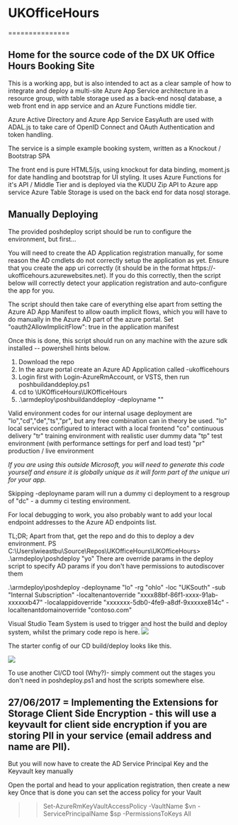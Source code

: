 # UKOfficeHours
===============

Home for the source code of the DX UK Office Hours Booking Site
---------------------------------------------------------------
This is a working app, but is also intended to act as a clear sample of how to integrate and deploy a multi-site Azure App Service architecture in a resource group, with table storage used as a back-end nosql database, a web front end in app service and an Azure Functions middle tier. 

Azure Active Directory and Azure App Service EasyAuth are used with ADAL.js to take care of OpenID Connect and OAuth Authentication and token handling.

The service is a simple example booking system, written as a Knockout / Bootstrap SPA

The front end is pure HTML5/js, using knockout for data binding, moment.js for date handling and bootstrap for UI styling.
It uses Azure Functions for it's API / Middle Tier and is deployed via the KUDU Zip API to Azure app service
Azure Table Storage is used on the back end for data nosql storage.

Manually Deploying
------------------

The provided poshdeploy script should be run to configure the environment, but first...

You will need to create the AD Application registration manually, for some reason the AD cmdlets do not correctly setup the application as yet. 
Ensure that you create the app uri correctly (it should be in the format https://<environmentcode>-ukofficehours.azurewebsites.net).
If you do this correctly, then the script below will correctly detect your application registration and auto-configure the app for you.

The script should then take care of everything else apart from setting the Azure AD App Manifest to allow oauth implicit flows, which you will have to do manually in the Azure AD part of the azure portal. Set "oauth2AllowImplicitFlow": true in the application manifest

Once this is done, this script should run on any machine with the azure sdk installed -- powershell hints below.

1. Download the repo
2. In the azure portal create an Azure AD Application called <environmentcode>-ukofficehours
3. Login first with Login-AzureRmAccount, or VSTS, then run poshbuildanddeploy.ps1
4. cd to <Repo>\UKOfficeHours\UKOfficeHours
5. .\armdeploy\poshbuildanddeploy -deployname "<environmentcode>"

Valid environment codes for our internal usage deployment are "lo","cd","de","ts","pr", but any free combination can in theory be used.
"lo" local services configured to interact with a local frontend
"co" continuous delivery
"tr" training environment with realistic user dummy data
"tp" test environment (with performance settings for perf and load test)
"pr" production / live environment

*If you are using this outside Microsoft, you will need to generate this code yourself and ensure it is globally unique as it will form part of the unique uri for your app.*

Skipping -deployname param will run a dummy ci deployment to a resgroup of "dc" - a dummy ci testing environment.

For local debugging to work, you also probably want to add your local endpoint addresses to the Azure AD endpoints list.

TL;DR; Apart from that, get the repo and do this to deploy a dev environment.
PS C:\Users\wieastbu\Source\Repos\UKOfficeHours\UKOfficeHours> .\armdeploy\poshdeploy "yo" 
There are override params in the deploy script to specify AD params if you don't have permissions to autodiscover them 

.\armdeploy\poshdeploy -deployname "lo" -rg "ohlo" -loc "UKSouth" -sub "Internal Subscription" -localtenantoverride  "xxxx88bf-86f1-xxxx-91ab-xxxxxxb47" -localappidoverride "xxxxxxx-5db0-4fe9-a8df-9xxxxxe814c" -localtenantdomainoverride "contoso.com"

Visual Studio Team System is used to trigger and host the build and deploy system, whilst the primary code repo is here.
<img src="https://dxukprogrammatic.visualstudio.com/_apis/public/build/definitions/fe221f9a-c953-4f87-8184-d1d51aec1f9e/1/badge">

The starter config of our CD build/deploy looks like this. 

<img src="https://raw.githubusercontent.com/dxuk/UKOfficeHours/master/ARMDeploy/allyouneed.PNG">


To use another CI/CD tool (Why?)- simply comment out the stages you don't need in poshdeploy.ps1 and host the scripts somewhere else.

27/06/2017 = Implementing the Extensions for Storage Client Side Encryption - this will use a keyvault for client side encryption if you are storing PII in your service (email address and name are PII).
-------------------------------------------------------------------------------------------

But you will now have to create the AD Service Principal Key and the Keyvault key manually

Open the portal and head to your application registration, then create a new key
Once that is done you can set the access policy for your Vault

>> Set-AzureRmKeyVaultAccessPolicy -VaultName $vn -ServicePrincipalName $sp -PermissionsToKeys All
